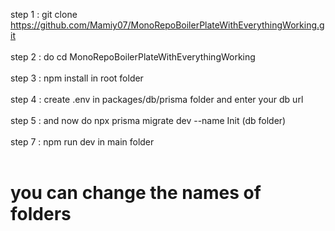 step 1 : git clone https://github.com/Mamiy07/MonoRepoBoilerPlateWithEverythingWorking.git
<br><br/>
step 2 : do cd MonoRepoBoilerPlateWithEverythingWorking 
<br><br/>
step 3 : npm install in root folder
<br><br/>
step 4 : create .env in packages/db/prisma folder and enter your db url
<br><br/>
step 5 : and now do npx prisma migrate dev --name Init (db folder)
<br><br/>
step 7 : npm run dev in main folder
<br><br/>

# you can change the names of folders 
